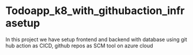 # Todoapp_k8_with_githubaction_infrasetup
In this project we have setup frontend and backend with database using git hub action as CICD, github repos as SCM tool on azure cloud
